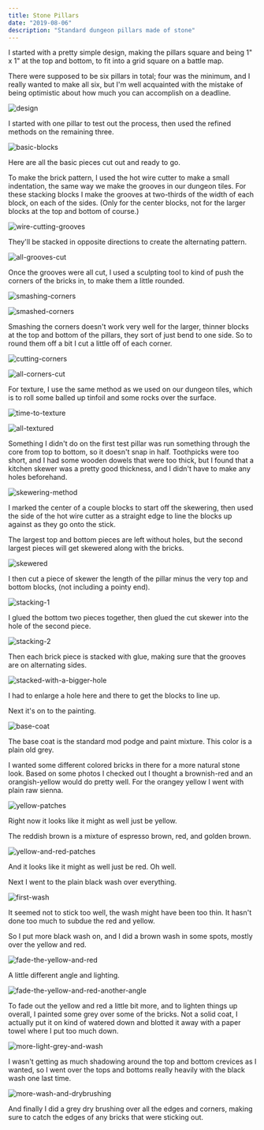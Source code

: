 ```yaml
---
title: Stone Pillars
date: "2019-08-06"
description: "Standard dungeon pillars made of stone"
---
```


I started with a pretty simple design, making the pillars square and being 1" x 1" at the top and bottom, to fit into a grid square on a battle map.

There were supposed to be six pillars in total; four was the minimum, and I really wanted to make all six, but I'm well acquainted with the mistake of being optimistic about how much you can accomplish on a deadline.

![design](design.jpg)

I started with one pillar to test out the process, then used the refined methods on the remaining three.

![basic-blocks](basic-blocks.jpg)

Here are all the basic pieces cut out and ready to go.

To make the brick pattern, I used the hot wire cutter to make a small indentation, the same way we make the grooves in our dungeon tiles. For these stacking blocks I make the grooves at two-thirds of the width of each block, on each of the sides. (Only for the center blocks, not for the larger blocks at the top and bottom of course.)

![wire-cutting-grooves](wire-cutting-grooves.jpg)

They'll be stacked in opposite directions to create the alternating pattern.

![all-grooves-cut](all-grooves-cut.jpg)

Once the grooves were all cut, I used a sculpting tool to kind of push the corners of the bricks in, to make them a little rounded.

![smashing-corners](smashing-corners.jpg)

![smashed-corners](smashed-corners.jpg)

Smashing the corners doesn't work very well for the larger, thinner blocks at the top and bottom of the pillars, they sort of just bend to one side. So to round them off a bit I cut a little off of each corner.

![cutting-corners](cutting-corners.jpg)

![all-corners-cut](all-corners-cut.jpg)

For texture, I use the same method as we used on our dungeon tiles, which is to roll some balled up tinfoil and some rocks over the surface.

![time-to-texture](time-to-texture.jpg)

![all-textured](all-textured.jpg)

Something I didn't do on the first test pillar was run something through the core from top to bottom, so it doesn't snap in half. Toothpicks were too short, and I had some wooden dowels that were too thick, but I found that a kitchen skewer was a pretty good thickness, and I didn't have to make any holes beforehand.

![skewering-method](skewering-method.jpg)

I marked the center of a couple blocks to start off the skewering, then used the side of the hot wire cutter as a straight edge to line the blocks up against as they go onto the stick.

The largest top and bottom pieces are left without holes, but the second largest pieces will get skewered along with the bricks.

![skewered](skewered.jpg)

I then cut a piece of skewer the length of the pillar minus the very top and bottom blocks, (not including a pointy end).

![stacking-1](stacking-1.jpg)

I glued the bottom two pieces together, then glued the cut skewer into the hole of the second piece.

![stacking-2](stacking-2.jpg)

Then each brick piece is stacked with glue, making sure that the grooves are on alternating sides.

![stacked-with-a-bigger-hole](stacked-with-a-bigger-hole.jpg)

I had to enlarge a hole here and there to get the blocks to line up.

Next it's on to the painting.

![base-coat](base-coat.jpg)

The base coat is the standard mod podge and paint mixture. This color is a plain old grey.

I wanted some different colored bricks in there for a more natural stone look. Based on some photos I checked out I thought a brownish-red and an orangish-yellow would do pretty well. For the orangey yellow I went with plain raw sienna.

![yellow-patches](yellow-patches.jpg)

Right now it looks like it might as well just be yellow.

The reddish brown is a mixture of espresso brown, red, and golden brown.

![yellow-and-red-patches](yellow-and-red-patches.jpg)

And it looks like it might as well just be red. Oh well.

Next I went to the plain black wash over everything.

![first-wash](first-wash.jpg)

It seemed not to stick too well, the wash might have been too thin. It hasn't done too much to subdue the red and yellow.

So I put more black wash on, and I did a brown wash in some spots, mostly over the yellow and red.

![fade-the-yellow-and-red](fade-the-yellow-and-red.jpg)

A little different angle and lighting.

![fade-the-yellow-and-red-another-angle](fade-the-yellow-and-red-another-angle.jpg)

To fade out the yellow and red a little bit more, and to lighten things up overall, I painted some grey over some of the bricks. Not a solid coat, I actually put it on kind of watered down and blotted it away with a paper towel where I put too much down.

![more-light-grey-and-wash](more-light-grey-and-wash.jpg)

I wasn't getting as much shadowing around the top and bottom crevices as I wanted, so I went over the tops and bottoms really heavily with the black wash one last time.

![more-wash-and-drybrushing](more-wash-and-drybrushing.jpg)

And finally I did a grey dry brushing over all the edges and corners, making sure to catch the edges of any bricks that were sticking out.

